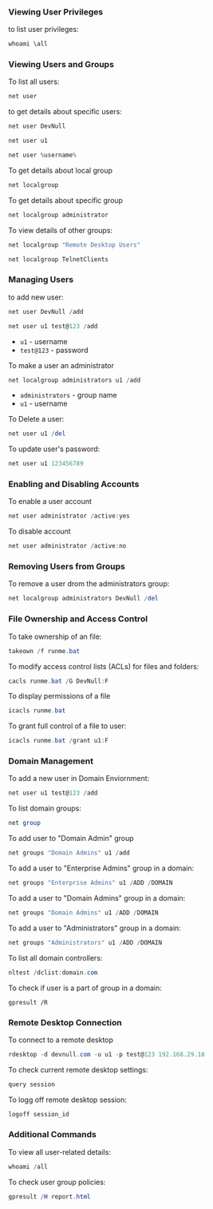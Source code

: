 ### Viewing User Privileges

to list user privileges:

```powershell
whoami \all
```

###  Viewing Users and Groups

To list all users:

```powershell
net user
```

to get details about specific users:

```powershell
net user DevNull
```


```powershell
net user u1
```


```powershell
net user %username%
```

To get details about  local group

```powershell
net localgroup
```

To get details about specific group

```powershell
net localgroup administrator
```

To view details of other groups:

```powershell
net localgroup "Remote Desktop Users"
```

```powershell
net localgroup TelnetClients
```

### Managing Users

to add new user:

```powershell
net user DevNull /add
```

```powershell
net user u1 test@123 /add
```


*   ```u1``` - username
*   ```test@123``` - password
  
To make a user an administrator

```powershell
net localgroup administrators u1 /add
```

*   ```administrators``` - group name
*   ```u1```    -   username

To Delete a user:

```powershell
net user u1 /del
```

To update user's password:

```powershell
net user u1 123456789
```

### Enabling and Disabling Accounts

To enable a user account

```powershell
net user administrator /active:yes
```

To disable account

```powershell
net user administrator /active:no
```

### Removing Users from Groups

To remove a user drom the administrators group:

```powershell
net localgroup administrators DevNull /del
```

### File Ownership and Access Control

To take ownership of an file:

```powershell
takeown /f runme.bat
```

To modify access control lists (ACLs) for files and folders:

```powershell
cacls runme.bat /G DevNull:F
```

To display permissions of a file

```powershell
icacls runme.bat
```

To grant full control of a file to user:

```powershell
icacls runme.bat /grant u1:F
```


### Domain Management

To add a new user in Domain Enviornment:

```powershell
net user u1 test@123 /add
```

To list domain groups:

```powershell
net group
```

To add user to "Domain Admin" group

```powershell
net groups "Domain Admins" u1 /add
```

To add a user to "Enterprise Admins" group in a domain:

```powershell
net groups "Enterprise Admins" u1 /ADD /DOMAIN
```

To add a user to "Domain Admins" group in a domain:

```powershell
net groups "Domain Admins" u1 /ADD /DOMAIN

```

To add a user to "Administrators" group in a domain:

```powershell
net groups "Administrators" u1 /ADD /DOMAIN
```

To list all domain controllers:

```powershell
nltest /dclist:domain.com
```  

To check if user is a part of group in a domain:

```powershell'
gpresult /R
```

### Remote Desktop Connection

To connect to a remote desktop

```powershell
rdesktop -d devnull.com -u u1 -p test@123 192.168.29.18
```

To check current remote desktop settings:

```powershell
query session
```

To logg off remote desktop session:

```powershell
logoff session_id
```

### Additional Commands

To view all user-related details:

```powershell
whoami /all
```

To check user group policies:

```powershell
gpresult /H report.html
```